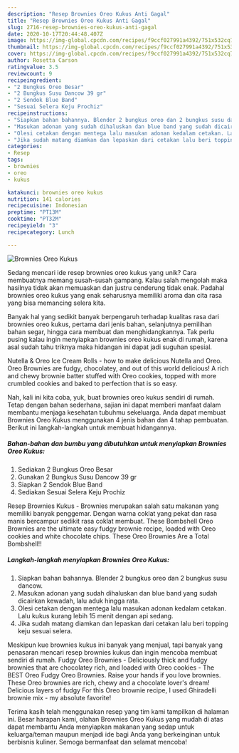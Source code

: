 ```yaml
---
description: "Resep Brownies Oreo Kukus Anti Gagal"
title: "Resep Brownies Oreo Kukus Anti Gagal"
slug: 2716-resep-brownies-oreo-kukus-anti-gagal
date: 2020-10-17T20:44:48.407Z
image: https://img-global.cpcdn.com/recipes/f9ccf027991a4392/751x532cq70/brownies-oreo-kukus-foto-resep-utama.jpg
thumbnail: https://img-global.cpcdn.com/recipes/f9ccf027991a4392/751x532cq70/brownies-oreo-kukus-foto-resep-utama.jpg
cover: https://img-global.cpcdn.com/recipes/f9ccf027991a4392/751x532cq70/brownies-oreo-kukus-foto-resep-utama.jpg
author: Rosetta Carson
ratingvalue: 3.5
reviewcount: 9
recipeingredient:
- "2 Bungkus Oreo Besar"
- "2 Bungkus Susu Dancow 39 gr"
- "2 Sendok Blue Band"
- "Sesuai Selera Keju Prochiz"
recipeinstructions:
- "Siapkan bahan bahannya. Blender 2 bungkus oreo dan 2 bungkus susu dancow."
- "Masukan adonan yang sudah dihaluskan dan blue band yang sudah dicairkan kewadah, lalu aduk hingga rata."
- "Olesi cetakan dengan mentega lalu masukan adonan kedalam cetakan. Lalu kukus kurang lebih 15 menit dengan api sedang."
- "Jika sudah matang diamkan dan lepaskan dari cetakan lalu beri topping keju sesuai selera."
categories:
- Resep
tags:
- brownies
- oreo
- kukus

katakunci: brownies oreo kukus 
nutrition: 141 calories
recipecuisine: Indonesian
preptime: "PT13M"
cooktime: "PT32M"
recipeyield: "3"
recipecategory: Lunch

---
```



![Brownies Oreo Kukus](https://img-global.cpcdn.com/recipes/f9ccf027991a4392/751x532cq70/brownies-oreo-kukus-foto-resep-utama.jpg)

Sedang mencari ide resep brownies oreo kukus yang unik? Cara membuatnya memang susah-susah gampang. Kalau salah mengolah maka hasilnya tidak akan memuaskan dan justru cenderung tidak enak. Padahal brownies oreo kukus yang enak seharusnya memiliki aroma dan cita rasa yang bisa memancing selera kita.

Banyak hal yang sedikit banyak berpengaruh terhadap kualitas rasa dari brownies oreo kukus, pertama dari jenis bahan, selanjutnya pemilihan bahan segar, hingga cara membuat dan menghidangkannya. Tak perlu pusing kalau ingin menyiapkan brownies oreo kukus enak di rumah, karena asal sudah tahu triknya maka hidangan ini dapat jadi suguhan spesial.

Nutella &amp; Oreo Ice Cream Rolls - how to make delicious Nutella and Oreo. Oreo Brownies are fudgy, chocolatey, and out of this world delicious! A rich and chewy brownie batter stuffed with Oreo cookies, topped with more crumbled cookies and baked to perfection that is so easy.


Nah, kali ini kita coba, yuk, buat brownies oreo kukus sendiri di rumah. Tetap dengan bahan sederhana, sajian ini dapat memberi manfaat dalam membantu menjaga kesehatan tubuhmu sekeluarga. Anda dapat membuat Brownies Oreo Kukus menggunakan 4 jenis bahan dan 4 tahap pembuatan. Berikut ini langkah-langkah untuk membuat hidangannya.

<!--inarticleads1-->

##### Bahan-bahan dan bumbu yang dibutuhkan untuk menyiapkan Brownies Oreo Kukus:

1. Sediakan 2 Bungkus Oreo Besar
1. Gunakan 2 Bungkus Susu Dancow 39 gr
1. Siapkan 2 Sendok Blue Band
1. Sediakan Sesuai Selera Keju Prochiz


Resep Brownies Kukus - Brownies merupakan salah satu makanan yang memiliki banyak penggemar. Dengan warna coklat yang pekat dan rasa manis bercampur sedikit rasa coklat membuat. These Bombshell Oreo Brownies are the ultimate easy fudgy brownie recipe, loaded with Oreo cookies and white chocolate chips. These Oreo Brownies Are a Total Bombshell!! 

<!--inarticleads2-->

##### Langkah-langkah menyiapkan Brownies Oreo Kukus:

1. Siapkan bahan bahannya. Blender 2 bungkus oreo dan 2 bungkus susu dancow.
1. Masukan adonan yang sudah dihaluskan dan blue band yang sudah dicairkan kewadah, lalu aduk hingga rata.
1. Olesi cetakan dengan mentega lalu masukan adonan kedalam cetakan. Lalu kukus kurang lebih 15 menit dengan api sedang.
1. Jika sudah matang diamkan dan lepaskan dari cetakan lalu beri topping keju sesuai selera.


Meskipun kue brownies kukus ini banyak yang menjual, tapi banyak yang penasaran mencari resep brownies kukus dan ingin mencoba membuat sendiri di rumah. Fudgy Oreo Brownies - Deliciously thick and fudgy brownies that are chocolatey rich, and loaded with Oreo cookies - The BEST Oreo Fudgy Oreo Brownies. Raise your hands if you love brownies. These Oreo brownies are rich, chewy and a chocolate lover&#39;s dream! Delicious layers of fudgy For this Oreo brownie recipe, I used Ghiradelli brownie mix - my absolute favorite! 

Terima kasih telah menggunakan resep yang tim kami tampilkan di halaman ini. Besar harapan kami, olahan Brownies Oreo Kukus yang mudah di atas dapat membantu Anda menyiapkan makanan yang sedap untuk keluarga/teman maupun menjadi ide bagi Anda yang berkeinginan untuk berbisnis kuliner. Semoga bermanfaat dan selamat mencoba!
